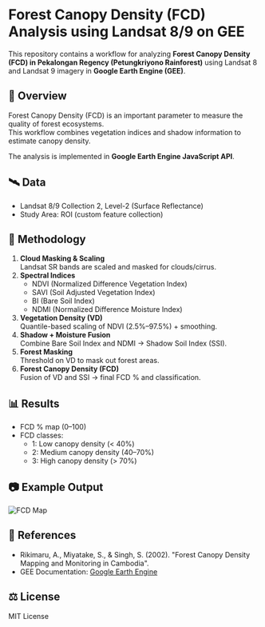 # Forest Canopy Density (FCD) Analysis using Landsat 8/9 on GEE

This repository contains a workflow for analyzing **Forest Canopy Density (FCD) in Pekalongan Regency (Petungkriyono Rainforest)** using Landsat 8 and Landsat 9 imagery in **Google Earth Engine (GEE)**.

## 🌱 Overview
Forest Canopy Density (FCD) is an important parameter to measure the quality of forest ecosystems.  
This workflow combines vegetation indices and shadow information to estimate canopy density.

The analysis is implemented in **Google Earth Engine JavaScript API**.

## 🛰️ Data
- Landsat 8/9 Collection 2, Level-2 (Surface Reflectance)
- Study Area: ROI (custom feature collection)

## 🔎 Methodology
1. **Cloud Masking & Scaling**  
   Landsat SR bands are scaled and masked for clouds/cirrus.
2. **Spectral Indices**  
   - NDVI (Normalized Difference Vegetation Index)  
   - SAVI (Soil Adjusted Vegetation Index)  
   - BI (Bare Soil Index)  
   - NDMI (Normalized Difference Moisture Index)  
3. **Vegetation Density (VD)**  
   Quantile-based scaling of NDVI (2.5%–97.5%) + smoothing.  
4. **Shadow + Moisture Fusion**  
   Combine Bare Soil Index and NDMI → Shadow Soil Index (SSI).  
5. **Forest Masking**  
   Threshold on VD to mask out forest areas.  
6. **Forest Canopy Density (FCD)**  
   Fusion of VD and SSI → final FCD % and classification.

## 📊 Results
- FCD % map (0–100)
- FCD classes:
  - 1: Low canopy density (< 40%)
  - 2: Medium canopy density (40–70%)
  - 3: High canopy density (> 70%)

## 📷 Example Output
![FCD Map](results/fcd_classification.png)

## 📑 References
- Rikimaru, A., Miyatake, S., & Singh, S. (2002). "Forest Canopy Density Mapping and Monitoring in Cambodia".  
- GEE Documentation: [Google Earth Engine](https://developers.google.com/earth-engine)

## ⚖️ License
MIT License
